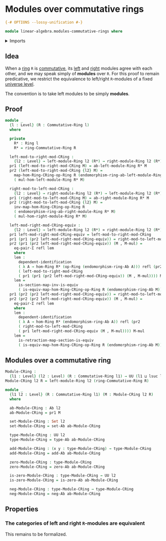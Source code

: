 # Modules over commutative rings

```agda
{-# OPTIONS --lossy-unification #-}

module linear-algebra.modules-commutative-rings where
```

<details><summary>Imports</summary>

```agda
open import commutative-algebra.commutative-rings

open import foundation.dependent-pair-types
open import foundation.equivalences
open import foundation.transport-along-identifications
open import foundation.universe-levels

open import foundation-core.dependent-identifications
open import foundation-core.equality-dependent-pair-types
open import foundation-core.function-types
open import foundation-core.identity-types
open import foundation-core.invertible-maps
open import foundation-core.sets

open import group-theory.abelian-groups
open import group-theory.endomorphism-rings-abelian-groups

open import linear-algebra.left-modules-rings
open import linear-algebra.right-modules-rings

open import ring-theory.homomorphisms-rings
open import ring-theory.opposite-rings
open import ring-theory.rings
```

</details>

## Idea

When a [ring](ring-theory.rings.md) `R` is
[commutative](commutative-algebra.commutative-rings.md), its
[left](linear-algebra.left-modules-rings.md) and
[right](linear-algebra.right-modules-rings.md) modules agree with each other,
and we may speak simply of **modules** over `R`. For this proof to remain
predicative, we restrict the equivalence to left/right `R`-modules of a fixed
[universe level](foundation.universe-levels.md).

The convention is to take left modules to be simply **modules**.

## Proof

```agda
module _
  {l : Level} (R : Commutative-Ring l)
  where

  private
    R* : Ring l
    R* = ring-Commutative-Ring R

  left-mod-to-right-mod-CRing :
    {l2 : Level} → left-module-Ring l2 (R*) → right-module-Ring l2 (R*)
  pr1 (left-mod-to-right-mod-CRing M) = ab-left-module-Ring R* M
  pr2 (left-mod-to-right-mod-CRing {l2} M) =
    map-hom-Ring-CRing-op-Ring R (endomorphism-ring-ab-left-module-Ring R* M)
    ( mul-hom-left-module-Ring R* M)

  right-mod-to-left-mod-CRing :
    {l2 : Level} → right-module-Ring l2 (R*) → left-module-Ring l2 (R*)
  pr1 (right-mod-to-left-mod-CRing M) = ab-right-module-Ring R* M
  pr2 (right-mod-to-left-mod-CRing {l2} M) =
    inv-map-hom-Ring-CRing-op-Ring R
    ( endomorphism-ring-ab-right-module-Ring R* M)
    ( mul-hom-right-module-Ring R* M)

  left-mod-right-mod-CRing-equiv :
    {l2 : Level} → left-module-Ring l2 (R*) ≃ right-module-Ring l2 (R*)
  pr1 left-mod-right-mod-CRing-equiv = left-mod-to-right-mod-CRing
  pr1 (pr1 (pr2 left-mod-right-mod-CRing-equiv)) = right-mod-to-left-mod-CRing
  pr2 (pr1 (pr2 left-mod-right-mod-CRing-equiv)) (M , M-mul) =
    eq-pair-Σ refl lem
    where
    lem :
      dependent-identification
      ( λ A → hom-Ring R* (op-Ring (endomorphism-ring-Ab A))) refl (pr2
      ( left-mod-to-right-mod-CRing
      ( pr1 (pr1 (pr2 left-mod-right-mod-CRing-equiv)) (M , M-mul)))) M-mul
    lem =
      is-section-map-inv-is-equiv
      ( is-equiv-map-hom-Ring-CRing-op-Ring R (endomorphism-ring-Ab M)) M-mul
  pr1 (pr2 (pr2 left-mod-right-mod-CRing-equiv)) = right-mod-to-left-mod-CRing
  pr2 (pr2 (pr2 left-mod-right-mod-CRing-equiv)) (M , M-mul) =
    eq-pair-Σ refl lem
    where
    lem :
      dependent-identification
      ( λ A → hom-Ring R* (endomorphism-ring-Ab A)) refl (pr2
      ( right-mod-to-left-mod-CRing
      ( pr1 left-mod-right-mod-CRing-equiv (M , M-mul)))) M-mul
    lem =
      is-retraction-map-section-is-equiv
      ( is-equiv-map-hom-Ring-CRing-op-Ring R (endomorphism-ring-Ab M)) M-mul
```

## Modules over a commutative ring

```agda
Module-CRing :
  {l1 : Level} (l2 : Level) (R : Commutative-Ring l1) → UU (l1 ⊔ lsuc l2)
Module-CRing l2 R = left-module-Ring l2 (ring-Commutative-Ring R)

module _
  {l1 l2 : Level} (R : Commutative-Ring l1) (M : Module-CRing l2 R)
  where

  ab-Module-CRing : Ab l2
  ab-Module-CRing = pr1 M

  set-Module-CRing : Set l2
  set-Module-CRing = set-Ab ab-Module-CRing

  type-Module-CRing : UU l2
  type-Module-CRing = type-Ab ab-Module-CRing

  add-Module-CRing : (x y : type-Module-CRing) → type-Module-CRing
  add-Module-CRing = add-Ab ab-Module-CRing

  zero-Module-CRing : type-Module-CRing
  zero-Module-CRing = zero-Ab ab-Module-CRing

  is-zero-Module-CRing : type-Module-CRing → UU l2
  is-zero-Module-CRing = is-zero-Ab ab-Module-CRing

  neg-Module-CRing : type-Module-CRing → type-Module-CRing
  neg-Module-CRing = neg-Ab ab-Module-CRing
```

## Properties

### The categories of left and right `R`-modules are equivalent

This remains to be formalized.
